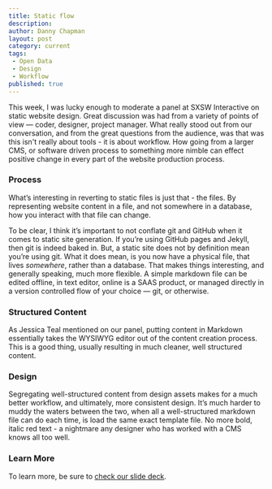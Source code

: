 ```yaml
---
title: Static flow
description:
author: Danny Chapman
layout: post
category: current
tags:
 - Open Data
 - Design
 - Workflow
published: true
---
```


This week, I was lucky enough to moderate a panel at SXSW Interactive on static website design. Great discussion was had from a variety of points of view — coder, designer, project manager. What really stood out from our conversation, and from the great questions from the audience, was that was this isn't really about tools - it is about workflow. How going from a larger CMS, or software driven process to something more nimble can effect positive change in every part of the website production process.

### Process

What’s interesting in reverting to static files is just that - the files. By representing website content in a file, and not somewhere in a database, how you interact with that file can change.

To be clear, I think it’s important to not conflate git and GitHub when it comes to static site generation. If you’re using GitHub pages and Jekyll, then git is indeed baked in. But, a static site does not by definition mean you’re using git. What it does mean, is you now have a physical file, that lives *somewhere*, rather than a database. That makes things interesting, and generally speaking, much more flexible. A simple markdown file can be edited offline, in text editor, online is a SAAS product, or managed directly in a version controlled flow of your choice — git, or otherwise.

### Structured Content

As Jessica Teal mentioned on our panel, putting content in Markdown essentially takes the WYSIWYG editor out of the content creation process. This is a good thing, usually resulting in much cleaner, well structured content.

### Design

Segregating well-structured content from design assets makes for a much better workflow, and ultimately, more consistent design. It’s much harder to muddy the waters between the two, when all a well-structured markdown file can do each time, is load the same exact template file. No more bold, italic red text - a nightmare any designer who has worked with a CMS knows all too well.


### Learn More

To learn more, be sure to [check our slide deck](http://ben.balter.com/the-dynamic-site-is-dead).
